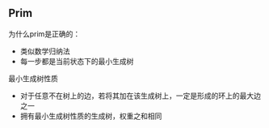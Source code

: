 ## Prim
为什么prim是正确的：
- 类似数学归纳法
- 每一步都是当前状态下的最小生成树

最小生成树性质
- 对于任意不在树上的边，若将其加在该生成树上，一定是形成的环上的最大边之一
- 拥有最小生成树性质的生成树，权重之和相同
